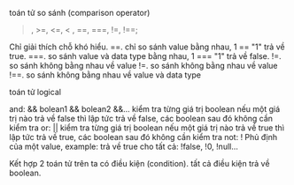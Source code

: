 toán tử so sánh (comparison operator)

>, >=, <=, < , ==, ===, !=, !==;

Chỉ giải thích chỗ khó hiểu.
==. chỉ so sánh value bằng nhau, 1 == "1" trả về true.
===. so sánh value và data type bằng nhau, 1 === "1" trả về false.
!=. so sánh không bằng nhau về value
!=. so sánh không bằng nhau về value
!==. so sánh không bằng nhau về value và data type

toán tử logical

and: &&
bolean1 && bolean2 &&...
kiểm tra từng giá trị boolean nếu một giá trị nào trả về false thì lập tức trả về false, các boolean sau đó không cần kiểm tra
or: ||
kiểm tra từng giá trị boolean nếu một giá trị nào trả về true  thì lập tức trả về true, các boolean sau đó không cần kiểm tra
not: !
Phủ định của một value, example: trả về true cho tất cả: !false, !0, !null...

Kết hợp 2 toán tử trên ta có điều kiện (condition). tất cả điều kiện trả về boolean.


